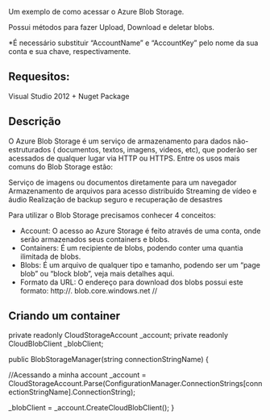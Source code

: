 Um exemplo de como acessar o Azure Blob Storage. 

Possui métodos para fazer Upload, Download e deletar blobs. 

 *É necessário substituir “AccountName” e “AccountKey” pelo nome da sua conta e sua chave, respectivamente.

<h2>Requesitos:</h2>
Visual Studio 2012 + 
Nuget Package

<h2>Descrição</h2>

O Azure Blob Storage é um serviço de armazenamento para dados não-estruturados ( documentos, textos, imagens, videos, etc), que poderão ser acessados de qualquer lugar via HTTP ou HTTPS. Entre os usos mais comuns do Blob Storage estão:

Serviço de imagens ou documentos diretamente para um navegador
Armazenamento de arquivos para acesso distribuído
Streaming de vídeo e áudio
Realização de  backup seguro e recuperação de desastres

Para utilizar o Blob Storage precisamos conhecer 4 conceitos:
<ul>
<li>Account: O acesso ao Azure Storage é feito através de uma conta, onde serão armazenados seus containers e blobs.</li>
<li>Containers: É um recipiente de blobs, podendo conter uma quantia ilimitada de blobs.</li>
<li>Blobs:  É um arquivo de qualquer tipo e tamanho, podendo ser um “page blob” ou “block blob”, veja mais detalhes aqui. </li>
<li>Formato da URL:  O endereço para download dos blobs possui este formato: http://<storage account>. blob.core.windows.net /<container>/<blob></li>
</ul>

<h2>Criando um container</h2>
private readonly CloudStorageAccount _account; 
private readonly CloudBlobClient _blobClient; 
  
public BlobStorageManager(string connectionStringName) 
{ 
  
//Acessando a minha account 
_account = CloudStorageAccount.Parse(ConfigurationManager.ConnectionStrings[connectionStringName].ConnectionString); 
  
_blobClient = _account.CreateCloudBlobClient(); 
}

